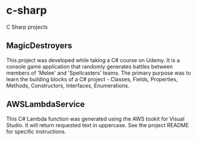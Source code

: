 # c-sharp
C Sharp projects

## MagicDestroyers
This project was developed while taking a C# course on Udemy. It is a console game application that randomly generates battles between members of 'Melee' and 'Spellcasters' teams.
The primary purpose was to learn the building blocks of a C# project - Classes, Fields, Properties, Methods, Constructors, Interfaces, Enumerations.

## AWSLambdaService
This C# Lambda function was generated using the AWS tookit for Visual Studio. It will return requested text in uppercase. See the project README for specific instructions.